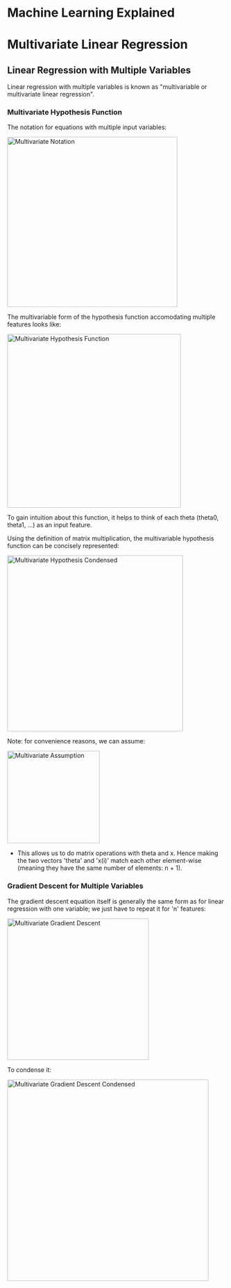 # Machine Learning Explained
# Multivariate Linear Regression

## Linear Regression with Multiple Variables

Linear regression with multiple variables is known as "multivariable or multivariate linear regression".


### Multivariate Hypothesis Function

The notation for equations with multiple input variables:

<img width="392" alt="Multivariate Notation" src="https://user-images.githubusercontent.com/88804543/155785506-7915a519-6f01-4c87-8b5b-32c740efb61a.png">

The multivariable form of the hypothesis function accomodating multiple features looks like:

<img width="400" alt="Multivariate Hypothesis Function" src="https://user-images.githubusercontent.com/88804543/155785608-8f87b0b9-ee9f-4f15-b5d4-95c6fe498551.png">

To gain intuition about this function, it helps to think of each theta (theta0, theta1, ...) as an input feature.

Using the definition of matrix multiplication, the multivariable hypothesis function can be concisely represented:

<img width="405" alt="Multivariate Hypothesis Condensed" src="https://user-images.githubusercontent.com/88804543/155785922-e82e838c-c66c-443b-81ba-c9ec633adf71.png">

Note: for convenience reasons, we can assume:

<img width="213" alt="Multivariate Assumption" src="https://user-images.githubusercontent.com/88804543/155786004-38f33199-2d86-4097-a913-547ce880ec9f.png">

- This allows us to do matrix operations with theta and x. Hence making the two vectors 'theta' and 'x(i)' match each other element-wise (meaning they have the same number of elements: n + 1).

### Gradient Descent for Multiple Variables

The gradient descent equation itself is generally the same form as for linear regression with one variable; we just have to repeat it for 'n' features:

<img width="326" alt="Multivariate Gradient Descent" src="https://user-images.githubusercontent.com/88804543/155803881-3c0cd353-b3bb-4ec1-b9b8-7adfd8cfa5f0.png">

To condense it:

<img width="464" alt="Multivariate Gradient Descent Condensed" src="https://user-images.githubusercontent.com/88804543/155803955-e53ca351-22c0-417b-9674-f64c1f884a3b.png">










